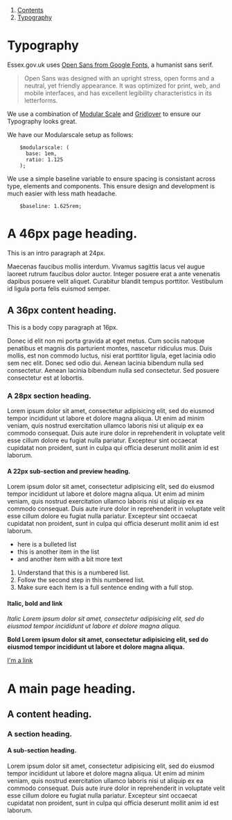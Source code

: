 <div class="breadcrumbs">
  <ol>
    <li><a href="/docs/core/contents">Contents</a></li>
    <li><a href="#">Typography</a></li>
  </ol>
</div>

# Typography

Essex.gov.uk uses [Open Sans from Google Fonts](https://fonts.google.com/specimen/Open+Sans?selection.family=Open+Sans:300,400,600,700), a humanist sans serif. 

> Open Sans was designed with an upright stress, open forms and a neutral, yet friendly appearance. It was optimized for print, web, and mobile interfaces, and has excellent legibility characteristics in its letterforms.

We use a combination of [Modular Scale](https://www.modularscale.com/?1&em&1.125) and [Gridlover](https://www.gridlover.net) to ensure our Typography looks great.

We have our Modularscale setup as follows:

		$modularscale: (
		  base: 1em,
		  ratio: 1.125
		);

We use a simple baseline variable to ensure spacing is consistant across type, elements and components. This ensure design and development is much easier with less math headache.

		$baseline: 1.625rem;



# A 46px page heading.

<p class="lede">This is an intro paragraph at 24px.</p>

<p class="lede">Maecenas faucibus mollis interdum. Vivamus sagittis lacus vel augue laoreet rutrum faucibus dolor auctor. Integer posuere erat a ante venenatis dapibus posuere velit aliquet. Curabitur blandit tempus porttitor. Vestibulum id ligula porta felis euismod semper.</p>

## A 36px content heading.

This is a body copy paragraph at 16px. 

Donec id elit non mi porta gravida at eget metus. Cum sociis natoque penatibus et magnis dis parturient montes, nascetur ridiculus mus. Duis mollis, est non commodo luctus, nisi erat porttitor ligula, eget lacinia odio sem nec elit. Donec sed odio dui. Aenean lacinia bibendum nulla sed consectetur. Aenean lacinia bibendum nulla sed consectetur. Sed posuere consectetur est at lobortis.

### A 28px section heading.

Lorem ipsum dolor sit amet, consectetur adipisicing elit, sed do eiusmod
tempor incididunt ut labore et dolore magna aliqua. Ut enim ad minim veniam,
quis nostrud exercitation ullamco laboris nisi ut aliquip ex ea commodo
consequat. Duis aute irure dolor in reprehenderit in voluptate velit esse
cillum dolore eu fugiat nulla pariatur. Excepteur sint occaecat cupidatat non
proident, sunt in culpa qui officia deserunt mollit anim id est laborum.

#### A 22px sub-section and preview heading.

Lorem ipsum dolor sit amet, consectetur adipisicing elit, sed do eiusmod
tempor incididunt ut labore et dolore magna aliqua. Ut enim ad minim veniam,
quis nostrud exercitation ullamco laboris nisi ut aliquip ex ea commodo
consequat. Duis aute irure dolor in reprehenderit in voluptate velit esse
cillum dolore eu fugiat nulla pariatur. Excepteur sint occaecat cupidatat non
proident, sunt in culpa qui officia deserunt mollit anim id est laborum.

* here is a bulleted list
* this is another item in the list
* and another item with a bit more text


1. Understand that this is a numbered list.
2. Follow the second step in this numbered list.
3. Make sure each item is a full sentence ending with a full stop.

#### Italic, bold and link

*Italic Lorem ipsum dolor sit amet, consectetur adipisicing elit, sed do eiusmod
tempor incididunt ut labore et dolore magna aliqua.*

**Bold Lorem ipsum dolor sit amet, consectetur adipisicing elit, sed do eiusmod
tempor incididunt ut labore et dolore magna aliqua.**

[I'm a link](http:#)


# A main page heading.

## A content heading.

### A section heading.

#### A sub-section heading.

Lorem ipsum dolor sit amet, consectetur adipisicing elit, sed do eiusmod
tempor incididunt ut labore et dolore magna aliqua. Ut enim ad minim veniam,
quis nostrud exercitation ullamco laboris nisi ut aliquip ex ea commodo
consequat. Duis aute irure dolor in reprehenderit in voluptate velit esse
cillum dolore eu fugiat nulla pariatur. Excepteur sint occaecat cupidatat non
proident, sunt in culpa qui officia deserunt mollit anim id est laborum.

